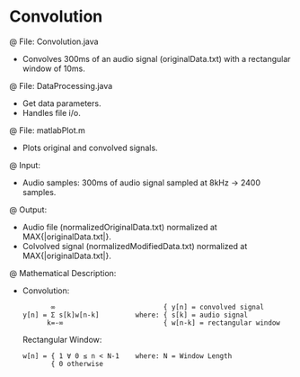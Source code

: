 # Convolution

@ File: Convolution.java
* Convolves 300ms of an audio signal (originalData.txt) with a rectangular window of 10ms.
    
@ File: DataProcessing.java
* Get data parameters.
* Handles file i/o.

@ File: matlabPlot.m
* Plots original and convolved signals.
  
@ Input:
* Audio samples: 300ms of audio signal sampled at 8kHz -> 2400 samples.
  
@ Output:
* Audio file (normalizedOriginalData.txt) normalized at MAX{|originalData.txt|}.
* Colvolved signal (normalizedModifiedData.txt) normalized at MAX{|originalData.txt|}.
  
@ Mathematical Description:

* Convolution:

             ∞                           { y[n] = convolved signal
      y[n] = Σ s[k]w[n-k]         where: { s[k] = audio signal 
            k=-∞                         { w[n-k] = rectangular window
            
  Rectangular Window:
  
      w[n] = { 1 ∀ 0 ≤ n < N-1    where: N = Window Length
             { 0 otherwise 
  
